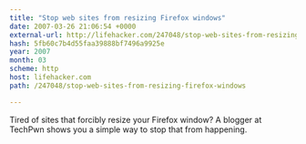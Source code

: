 ```yaml
---
title: "Stop web sites from resizing Firefox windows"
date: 2007-03-26 21:06:54 +0000
external-url: http://lifehacker.com/247048/stop-web-sites-from-resizing-firefox-windows
hash: 5fb60c7b4d55faa39888bf7496a9925e
year: 2007
month: 03
scheme: http
host: lifehacker.com
path: /247048/stop-web-sites-from-resizing-firefox-windows

---
```


Tired of sites that forcibly resize your Firefox window? A blogger at TechPwn shows you a simple way to stop that from happening.
